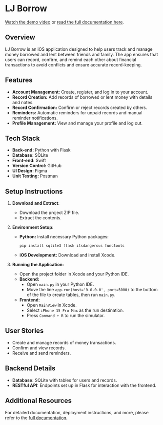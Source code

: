 # LJ Borrow

[Watch the demo video]([https://drive.google.com/drive/u/0/folders/19FWcjrW-nA-mKAudvlq7AsFNXM6dRcnt](https://drive.google.com/file/d/1MjN1GPK0QFAk8sezu9G_3L4pwlUgoCbG/view?usp=sharing)) or [read the full documentation here](https://docs.google.com/document/d/11xayTXj0tiXJqWw_js_8mQDMlyUPW--r8hPQSfYoJDQ/edit).

## Overview

LJ Borrow is an iOS application designed to help users track and manage money borrowed and lent between friends and family. The app ensures that users can record, confirm, and remind each other about financial transactions to avoid conflicts and ensure accurate record-keeping.

## Features

- **Account Management:** Create, register, and log in to your account.
- **Record Creation:** Add records of borrowed or lent money with details and notes.
- **Record Confirmation:** Confirm or reject records created by others.
- **Reminders:** Automatic reminders for unpaid records and manual reminder notifications.
- **Profile Management:** View and manage your profile and log out.

## Tech Stack

- **Back-end:** Python with Flask
- **Database:** SQLite
- **Front-end:** Swift
- **Version Control:** GitHub
- **UI Design:** Figma
- **Unit Testing:** Postman

## Setup Instructions

1. **Download and Extract:**
   - Download the project ZIP file.
   - Extract the contents.

2. **Environment Setup:**
   - **Python:** Install necessary Python packages:
     ```bash
     pip install sqlite3 flask itsdangerous functools
     ```
   - **iOS Development:** Download and install Xcode.

3. **Running the Application:**
   - Open the project folder in Xcode and your Python IDE.
   - **Backend:**
     - Open `main.py` in your Python IDE.
     - Move the line `app.run(host='0.0.0.0', port=5000)` to the bottom of the file to create tables, then run `main.py`.
   - **Frontend:**
     - Open `MainView` in Xcode.
     - Select `iPhone 15 Pro Max` as the run destination.
     - Press `Command + R` to run the simulator.

## User Stories

- Create and manage records of money transactions.
- Confirm and view records.
- Receive and send reminders.

## Backend Details

- **Database:** SQLite with tables for users and records.
- **RESTful API:** Endpoints set up in Flask for interaction with the frontend.

## Additional Resources

For detailed documentation, deployment instructions, and more, please refer to the [full documentation](https://docs.google.com/document/d/11xayTXj0tiXJqWw_js_8mQDMlyUPW--r8hPQSfYoJDQ/edit).
